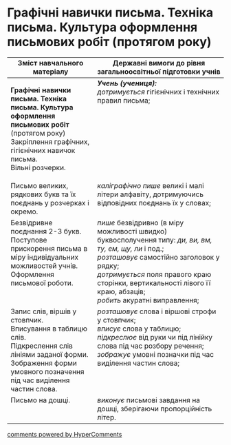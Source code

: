 <div id="hypercomments_widget" class="js-hypercomments-widget invisible"></div>

# Графічні навички письма. Техніка письма. Культура оформлення письмових робіт (протягом року)

<table>
  <tr>
    <td width="40%" align="center"><b>Зміст навчального матеріалу</b></td>
    <td width="60%" align="center"><b>Державні вимоги до рівня загальноосвітньої підготовки учнів</b></td>
  </tr>
<tbody>
  <tr>
    <td width="40%" style="vertical-align:top !important;">
    <p><b>Графічні навички письма. Техніка письма. Культура оформлення письмових робіт</b> (протягом року)<br>
Закріплення графічних, гігієнічних навичок письма.<br>
Вільні розчерки.<br></td>
    <td width="60%" style="vertical-align:top !important;">
<i><b>Учень (учениця):</b></i><br>
<i>дотримується</i> гігієнічних і технічних правил письма;<br></td>
  </tr>
  <tr>
    <td width="40%" style="vertical-align:top !important;">
 Письмо великих, рядкових букв та їх поєднань у розчерках і окремо. </td>
    <td width="60%" style="vertical-align:top !important;">
<i>каліграфічно пише</i> великі і малі літери алфавіту, дотримуючись відповідних поєднань їх у словах;<br></td>
  </tr>
  <tr>
    <td width="40%" style="vertical-align:top !important;">
Безвідривне поєднання 2-3 букв.<br>
Поступове прискорення письма в міру індивідуальних можливостей учнів. <br>
Оформлення письмової роботи.<br></td>
    <td width="60%" style="vertical-align:top !important;">
<i>пише</i> безвідривно (в міру можливості швидко) буквосполучення типу: <i>ди, ви, вм, ту, ем, щу, ли</i> і под.;<br>
<i>розташовує</i> самостійно заголовок у рядку;<br>
<i>дотримується</i> поля правого краю сторінки, вертикальності лівого її краю, абзаців;<br>
<i>робить</i> акуратні виправлення;<br></td>
  </tr>
  <tr>
    <td width="40%" style="vertical-align:top !important;">
Запис слів, віршів у стовпчик.<br>
Вписування в таблицю слів.<br>
Підкреслення слів лініями заданої форми.<br>
Зображення форми умовного позначення під час виділення частин слова.<br></td>
    <td width="60%" style="vertical-align:top !important;">
<i>розташовує</i> слова і віршові строфи у стовпчик;<br>
<i>вписує</i> слова у таблицю;<br>
<i>підкреслює</i> від руки чи під лінійку слова під час розбору речення;<br>
<i>зображує</i> умовні позначки під час виділення частин слова;<br></td>
  </tr>
  <tr>
    <td width="40%" style="vertical-align:top !important;">
Письмо на дошці.</td>
    <td width="60%" style="vertical-align:top !important;">
<i>виконує</i> письмові завдання на дошці, зберігаючи пропорційність літер.</td>
  </tr>
</tbody>
</table>

<div class="js-hypercomments-container">
<a href="http://hypercomments.com" class="hc-link" title="comments widget">comments powered by HyperComments</a>
</div>